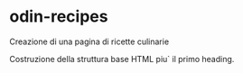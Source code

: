 # odin-recipes
Creazione di una pagina di ricette culinarie

Costruzione della struttura base HTML piu` il primo heading.
